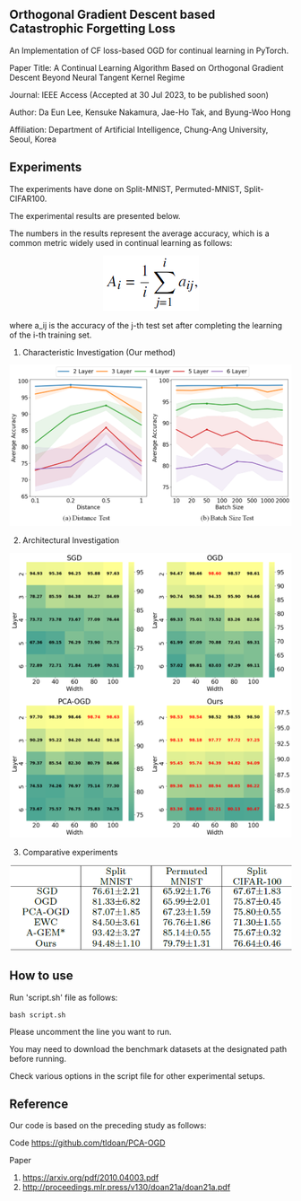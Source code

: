 ## Orthogonal Gradient Descent based Catastrophic Forgetting Loss

An Implementation of CF loss-based OGD for continual learning in PyTorch.

Paper Title: A Continual Learning Algorithm Based on Orthogonal Gradient Descent Beyond Neural Tangent Kernel Regime

Journal: IEEE Access (Accepted at 30 Jul 2023, to be published soon)

Author: Da Eun Lee, Kensuke Nakamura, Jae-Ho Tak, and Byung-Woo Hong

Affiliation: Department of Artificial Intelligence, Chung-Ang University, Seoul, Korea

## Experiments

The experiments have done on Split-MNIST, Permuted-MNIST, Split-CIFAR100.

The experimental results are presented below.

The numbers in the results represent the average accuracy, which is a common metric widely used in continual learning as follows:
<p align="center">
  <img src="resources/equation23.png" />
</p>
where a_ij is the accuracy of the j-th test set after completing the learning of the i-th training set.


1. Characteristic Investigation (Our method)
<p align="center">
  <img src="resources/figure1.png" />
</p>

2. Architectural Investigation
<p align="center">
  <img src="resources/figure3.png" />
</p>

3. Comparative experiments
<p align="center">
  <img src="resources/table5.png" />
</p>

## How to use

Run 'script.sh' file as follows:
```
bash script.sh
```
Please uncomment the line you want to run.

You may need to download the benchmark datasets at the designated path before running.

Check various options in the script file for other experimental setups.

## Reference

Our code is based on the preceding study as follows:

Code
https://github.com/tldoan/PCA-OGD

Paper
1. https://arxiv.org/pdf/2010.04003.pdf
2. http://proceedings.mlr.press/v130/doan21a/doan21a.pdf
